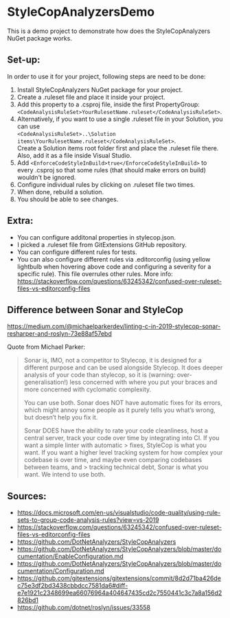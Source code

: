 # StyleCopAnalyzersDemo

This is a demo project to demonstrate how does the StyleCopAnalyzers NuGet package works.

## Set-up:

In order to use it for your project, following steps are need to be done:
1. Install StyleCopAnalyzers NuGet package for your project.
2. Create a .ruleset file and place it inside your project.
3. Add this property to a .csproj file, inside the first PropertyGroup: 
   ```<CodeAnalysisRuleSet>YourRulesetName.ruleset</CodeAnalysisRuleSet>```.
4. Alternatively, if you want to use a single .ruleset file in your Solution, you can use<br>
   ```<CodeAnalysisRuleSet>..\Solution items\YourRulesetName.ruleset</CodeAnalysisRuleSet>```. <br>
   Create a Solution items root folder first and place the .ruleset file there. Also, add it as a file inside Visual Studio.
5. Add ```<EnforceCodeStyleInBuild>true</EnforceCodeStyleInBuild>``` to every .csproj so that some rules (that should make errors on build) wouldn't be ignored.
6. Configure individual rules by clicking on .ruleset file two times.
7. When done, rebuild a solution.
8. You should be able to see changes.

## Extra:
- You can configure additonal properties in stylecop.json.
- I picked a .ruleset file from GitExtensions GitHub repository.
- You can configure different rules for tests.
- You can also configure different rules via .editorconfig (using yellow lightbulb when hovering above code and configuring a severity for a specific rule). This file overrules other rules. More info: https://stackoverflow.com/questions/63245342/confused-over-ruleset-files-vs-editorconfig-files

## Difference between Sonar and StyleCop

https://medium.com/@michaelparkerdev/linting-c-in-2019-stylecop-sonar-resharper-and-roslyn-73e88af57ebd

Quote from Michael Parker:
> Sonar is, IMO, not a competitor to Stylecop, it is designed for a different purpose and can be used alongside Stylecop. It does deeper analysis of your code than stylecop, so it is (warning: over-generalisation!) less concerned with where you put your braces and more concerned with cyclomatic complexity. 
> 
> You can use both.
Sonar does NOT have automatic fixes for its errors, which might annoy some people as it purely tells you what’s wrong, but doesn’t help you fix it.
>
> Sonar DOES have the ability to rate your code cleanliness, host a central server, track your code over time by integrating into CI. If you want a simple linter with automatic > fixes, StyleCop is what you want. If you want a higher level tracking system for how complex your codebase is over time, and maybe even comparing codebases between teams, and > tracking technical debt, Sonar is what you want. We intend to use both.


## Sources:
- https://docs.microsoft.com/en-us/visualstudio/code-quality/using-rule-sets-to-group-code-analysis-rules?view=vs-2019
- https://stackoverflow.com/questions/63245342/confused-over-ruleset-files-vs-editorconfig-files
- https://github.com/DotNetAnalyzers/StyleCopAnalyzers
- https://github.com/DotNetAnalyzers/StyleCopAnalyzers/blob/master/documentation/EnableConfiguration.md
- https://github.com/DotNetAnalyzers/StyleCopAnalyzers/blob/master/documentation/Configuration.md
- https://github.com/gitextensions/gitextensions/commit/8d2d71ba426dec75e3df2bd3438cbbdcc7581da6#diff-e7e1921c2348699ea66076964a404647435cd2c7550441c3c7a8a156d2826bd1
- https://github.com/dotnet/roslyn/issues/33558
